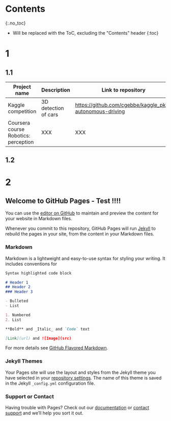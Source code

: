# Contents
{:.no_toc}

* Will be replaced with the ToC, excluding the "Contents" header
{:toc}

# 1

## 1.1

| Project name                         | Description          | Link to repository                                      |
| ------------------------------------ | -------------------- | ------------------------------------------------------- |
| Kaggle competition                   | 3D detection of cars | https://github.com/cgebbe/kaggle_pku-autonomous-driving |
| Coursera course Robotics: perception | XXX                  | XXX                                                     |


## 1.2

# 2

## Welcome to GitHub Pages - Test !!!!

You can use the [editor on GitHub](https://github.com/cgebbe/cgebbe.github.io/edit/master/index.md) to maintain and preview the content for your website in Markdown files.

Whenever you commit to this repository, GitHub Pages will run [Jekyll](https://jekyllrb.com/) to rebuild the pages in your site, from the content in your Markdown files.

### Markdown

Markdown is a lightweight and easy-to-use syntax for styling your writing. It includes conventions for

```markdown
Syntax highlighted code block

# Header 1
## Header 2
### Header 3

- Bulleted
- List

1. Numbered
2. List

**Bold** and _Italic_ and `Code` text

[Link](url) and ![Image](src)
```

For more details see [GitHub Flavored Markdown](https://guides.github.com/features/mastering-markdown/).

### Jekyll Themes

Your Pages site will use the layout and styles from the Jekyll theme you have selected in your [repository settings](https://github.com/cgebbe/cgebbe.github.io/settings). The name of this theme is saved in the Jekyll `_config.yml` configuration file.

### Support or Contact

Having trouble with Pages? Check out our [documentation](https://help.github.com/categories/github-pages-basics/) or [contact support](https://github.com/contact) and we’ll help you sort it out.

